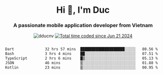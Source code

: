 <h1 align="center">
  Hi 👋, I'm  Duc</h1>
<h3 align="center">A passionate mobile application developer from Vietnam</h3>  
  
<p align="center"> <img src="https://komarev.com/ghpvc/?username=dducnv&label=Profile%20views&color=0e75b6&style=flat" alt="dducnv" /> 
<a href="https://wakatime.com/@4d2a2cd9-1bcb-4dd1-84a4-dce128a35137"><img src="https://wakatime.com/badge/user/4d2a2cd9-1bcb-4dd1-84a4-dce128a35137.svg" alt="Total time coded since Jun 21 2024" /></a>
</p>  

<div style="width: 100vw; overflow-x: auto; flex:center">
  <!--START_SECTION:waka-->

```txt
Dart              32 hrs 57 mins  ████████████████████░░░░░   80.56 %
Bash              3 hrs 4 mins    ██░░░░░░░░░░░░░░░░░░░░░░░   07.51 %
TypeScript        2 hrs 6 mins    █▒░░░░░░░░░░░░░░░░░░░░░░░   05.13 %
JSON              46 mins         ▒░░░░░░░░░░░░░░░░░░░░░░░░   01.88 %
Kotlin            23 mins         ▒░░░░░░░░░░░░░░░░░░░░░░░░   00.95 %
```

<!--END_SECTION:waka-->
</div>




  
